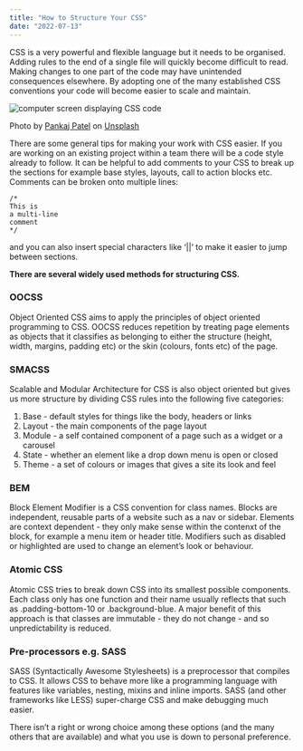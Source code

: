 ```yaml
---
title: "How to Structure Your CSS"
date: "2022-07-13"
---
```


CSS is a very powerful and flexible language but it needs to be organised. Adding rules to the end of a single file will quickly become difficult to read. Making changes to one part of the code may have unintended consequences elsewhere. By adopting one of the many established CSS conventions your code will become easier to scale and maintain.

![computer screen displaying CSS code](https://images.unsplash.com/photo-1523437113738-bbd3cc89fb19?ixlib=rb-1.2.1&ixid=MnwxMjA3fDB8MHxwaG90by1wYWdlfHx8fGVufDB8fHx8&auto=format&fit=crop&w=2671&q=80)

Photo by <a href="https://unsplash.com/@pankajpatel?utm_source=unsplash&utm_medium=referral&utm_content=creditCopyText">Pankaj Patel</a> on <a href="https://unsplash.com/s/photos/css?utm_source=unsplash&utm_medium=referral&utm_content=creditCopyText">Unsplash</a>

There are some general tips for making your work with CSS easier. If you are working on an existing project within a team there will be a code style already to follow. It can be helpful to add comments to your CSS to break up the sections for example base styles, layouts, call to action blocks etc. Comments can be broken onto multiple lines:

    /*
    This is
    a multi-line
    comment
    */

and you can also insert special characters like ‘||’ to make it easier to jump between sections.

**There are several widely used methods for structuring CSS.**

### OOCSS

Object Oriented CSS aims to apply the principles of object oriented programming to CSS. OOCSS reduces repetition by treating page elements as objects that it classifies as belonging to either the structure (height, width, margins, padding etc) or the skin (colours, fonts etc) of the page.
​

### SMACSS

Scalable and Modular Architecture for CSS is also object oriented but gives us more structure by dividing CSS rules into the following five categories:

1. Base - default styles for things like the body, headers or links
2. Layout - the main components of the page layout
3. Module - a self contained component of a page such as a widget or a carousel
4. State - whether an element like a drop down menu is open or closed
5. Theme - a set of colours or images that gives a site its look and feel

### BEM

Block Element Modifier is a CSS convention for class names. Blocks are independent, reusable parts of a website such as a nav or sidebar. Elements are context dependent - they only make sense within the contenxt of the block, for example a menu item or header title. Modifiers such as disabled or highlighted are used to change an element’s look or behaviour.

### Atomic CSS

Atomic CSS tries to break down CSS into its smallest possible components. Each class only has one function and their name usually reflects that such as .padding-bottom-10 or .background-blue. A major benefit of this approach is that classes are immutable - they do not change - and so unpredictability is reduced.

### Pre-processors e.g. SASS

SASS (Syntactically Awesome Stylesheets) is a preprocessor that compiles to CSS. It allows CSS to behave more like a programming language with features like variables, nesting, mixins and inline imports. SASS (and other frameworks like LESS) super-charge CSS and make debugging much easier.

There isn’t a right or wrong choice among these options (and the many others that are available) and what you use is down to personal preference.
